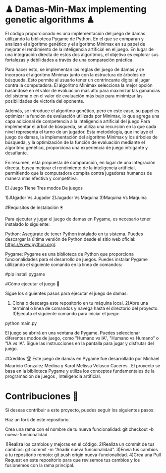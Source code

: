 # ♟ Damas-Min-Max implementing genetic algorithms ♟

El código proporcionado es una implementación del juego de damas utilizando la biblioteca Pygame de Python. En el que se comparan y analizan el algoritmo genético y el algoritmo Minimax en su papel de mejorar el rendimiento de la inteligencia artificial en el juego. En lugar de una integración directa de estos dos algoritmos, el objetivo es explorar sus fortalezas y debilidades a través de una comparación práctica.

Para hacer esto, se implementan las reglas del juego de damas y se incorpora el algoritmo Minimax junto con la estructura de árboles de búsqueda. Esto permite al usuario tener un contrincante digital al jugar contra la computadora. El algoritmo Minimax selecciona la mejor opción basándose en el valor de evaluación más alto para maximizar las ganancias del sistema o en el valor de evaluación más bajo para minimizar las posibilidades de victoria del oponente.

Además, se introduce el algoritmo genético, pero en este caso, su papel es optimizar la función de evaluación utilizada por Minimax, lo que agrega una capa adicional de competencia a la inteligencia artificial del juego.Para implementar el árbol de búsqueda, se utiliza una recursión en la que cada nivel representa el turno de un jugador. Esta metodología, que incluye el juego de damas, la implementación del algoritmo Minimax y los árboles de búsqueda, y la optimización de la función de evaluación mediante el algoritmo genético, proporciona una experiencia de juego intrigante y desafiante.

En resumen, esta propuesta de comparación, en lugar de una integración directa, busca mejorar el rendimiento de la inteligencia artificial, permitiendo que la computadora compita contra jugadores humanos de manera más efectiva y competitiva.

El Juego Tiene Tres modos De juegos 

1)JUgador Vs Jugador 
2)Jugador Vs Maquina
3)Maquina Vs Maquina 

#Requisitos de instalación 🖲

Para ejecutar y jugar el juego de damas en Pygame, es necesario tener instalado lo siguiente:

Python: Asegúrate de tener Python instalado en tu sistema. Puedes descargar la última versión de Python desde el sitio web oficial: https://www.python.org/.

Pygame: Pygame es una biblioteca de Python que proporciona funcionalidades para el desarrollo de juegos. Puedes instalar Pygame utilizando el siguiente comando en la línea de comandos:

#pip install pygame


#Cómo ejecutar el juego 🤼 

Sigue los siguientes pasos para ejecutar el juego de damas:

1) Clona o descarga este repositorio en tu máquina local.
2)Abre una terminal o línea de comandos y navega hasta el directorio del proyecto.
3)Ejecuta el siguiente comando para iniciar el juego:

python main.py

El juego se abrirá en una ventana de Pygame. Puedes seleccionar diferentes modos de juego, como "Humano vs IA", "Humano vs Humano" o "IA vs IA". Sigue las instrucciones en la pantalla para jugar y disfrutar del juego.

#Créditos 🏆
Este juego de damas en Pygame fue desarrollado por Michael Mauricio Gonzalez Medina y Karol Melissa Velasco Caceres . El proyecto se basa en la biblioteca Pygame y utiliza los conceptos fundamentales de la programación de juegos , Inteligencia artificial.

# Contribuciones  🥇 
Si deseas contribuir a este proyecto, puedes seguir los siguientes pasos:

Haz un fork de este repositorio.

Crea una rama con el nombre de tu nueva funcionalidad: git checkout -b nueva-funcionalidad.

1)Realiza los cambios y mejoras en el código.
2)Realiza un commit de tus cambios: git commit -m "Añadir nueva funcionalidad".
3)Envía tus cambios a tu repositorio remoto: git push origin nueva-funcionalidad.
4)Crea una Pull Request en este repositorio para que revisemos tus cambios y los fusionemos con la rama principal.


